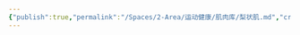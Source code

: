 ```yaml
---
{"publish":true,"permalink":"/Spaces/2-Area/运动健康/肌肉库/梨状肌.md","created":"2025-07-07T18:09:00.205+08:00","modified":"2025-07-12T13:14:56.392+08:00","published":"2025-07-12T13:14:56.392+08:00","cssclasses":""}
---
```


